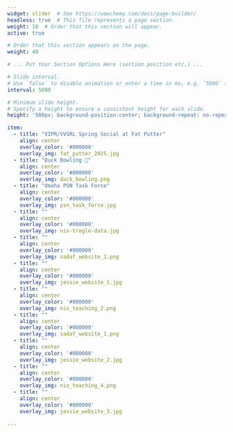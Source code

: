 ```yaml
---
widget: slider  # See https://wowchemy.com/docs/page-builder/
headless: true  # This file represents a page section.
weight: 10  # Order that this section will appear.
active: true

# Order that this section appears on the page.
weight: 40

# ... Put Your Section Options Here (section position etc.) ...

# Slide interval.
# Use `false` to disable animation or enter a time in ms, e.g. `5000` (5s).
interval: 5000

# Minimum slide height.
# Specify a height to ensure a consistent height for each slide.
height: '500px; background-position:center; background-repeat: no-repeat; background-size: contain'

item: 
  - title: "VIPR/VVSRL Spring Social at Fat Putter"
    align: center
    overlay_color: '#000000'
    overlay_img: fat_putter_2025.jpg
  - title: "Duck Bowling 🎳"
    align: center
    overlay_color: '#000000'
    overlay_img: duck_bowling.png
  - title: "Omaha PSN Task Force"
    align: center
    overlay_color: '#000000'
    overlay_img: psn_task_force.jpg
  - title: ""
    align: center
    overlay_color: '#000000'
    overlay_img: nix-tregle-data.jpg
  - title: ""
    align: center
    overlay_color: '#000000'
    overlay_img: sadaf_website_2.png
  - title: ""
    align: center
    overlay_color: '#000000'
    overlay_img: jessie_website_1.jpg
  - title: ""
    align: center
    overlay_color: '#000000'
    overlay_img: nix_teaching_2.png
  - title: ""
    align: center
    overlay_color: '#000000'
    overlay_img: sadaf_website_1.png
  - title: ""
    align: center
    overlay_color: '#000000'
    overlay_img: jessie_website_2.jpg
  - title: ""
    align: center
    overlay_color: '#000000'
    overlay_img: nix_teaching_4.png
  - title: ""
    align: center
    overlay_color: '#000000'
    overlay_img: jessie_website_3.jpg
    
---
```

